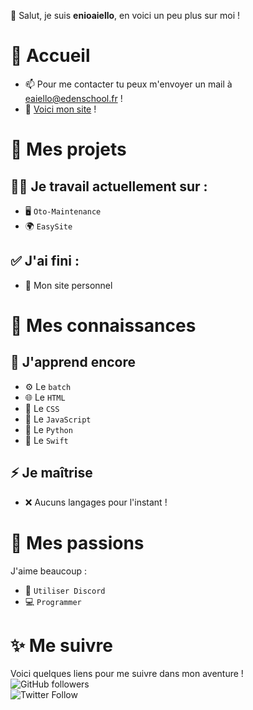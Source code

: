 👋 Salut, je suis **enioaiello**, en voici un peu plus sur moi !
# 🏡 Accueil
- 📫 Pour me contacter tu peux m'envoyer un mail à eaiello@edenschool.fr !
- 🔌 [Voici mon site](https://enioaiello.github.io/enioaiello) !
# 🔨 Mes projets
## 🧑‍🎓 Je travail actuellement sur :
- 🖥 `Oto-Maintenance`
- 🌍 `EasySite`
## ✅ J'ai fini :
- 🎉 Mon site personnel
# 🧠 Mes connaissances
## 🤔 J'apprend encore
- ⚙️ Le `batch `
- 🌐 Le `HTML`
- 🎨 Le `CSS`
- 🤖 Le `JavaScript`
- 🐍 Le `Python`
- 🦅 Le `Swift`
## ⚡ Je maîtrise
- ❌ Aucuns langages pour l'instant !
# 🎈 Mes passions
J'aime beaucoup :
- 💬 `Utiliser Discord`
- 💻 `Programmer`
# ✨ Me suivre
Voici quelques liens pour me suivre dans mon aventure !\
![GitHub followers](https://img.shields.io/github/followers/enioaiello?style=social)\
![Twitter Follow](https://img.shields.io/twitter/follow/enioaiello?style=social)
